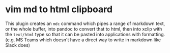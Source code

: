 # vim md to html clipboard

This plugin creates an `mdc` command which pipes a range of markdown text, or the whole buffer, into pandoc
to convert that to html, then into xclip with the `text/html` type so that it can be pasted into applications with formatting.
(e.g. MS Teams which doesn't have a direct way to write in markdown like Slack does)
